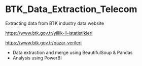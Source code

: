 # BTK_Data_Extraction_Telecom

Extracting data from BTK industry data website

https://www.btk.gov.tr/yillik-il-istatistikleri

https://www.btk.gov.tr/pazar-verileri

* Data extraction and merge using BeautifulSoup & Pandas
* Analysis using PowerBI
